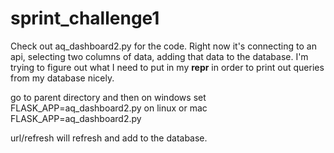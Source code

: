 # sprint_challenge1

Check out aq_dashboard2.py for the code.
Right now it's connecting to an api, selecting two columns of data, adding that data to the database. I'm trying to figure out what 
I need to put in my __repr__ in order to print out queries from my database nicely.

go to parent directory and then
on windows set FLASK_APP=aq_dashboard2.py
on linux or mac FLASK_APP=aq_dashboard2.py

url/refresh will refresh and add to the database.
